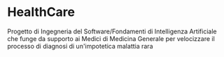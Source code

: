 # HealthCare
Progetto di Ingegneria del Software/Fondamenti di Intelligenza Artificiale che funge da supporto ai Medici di Medicina Generale per velocizzare il processo di diagnosi di un'impotetica malattia rara
